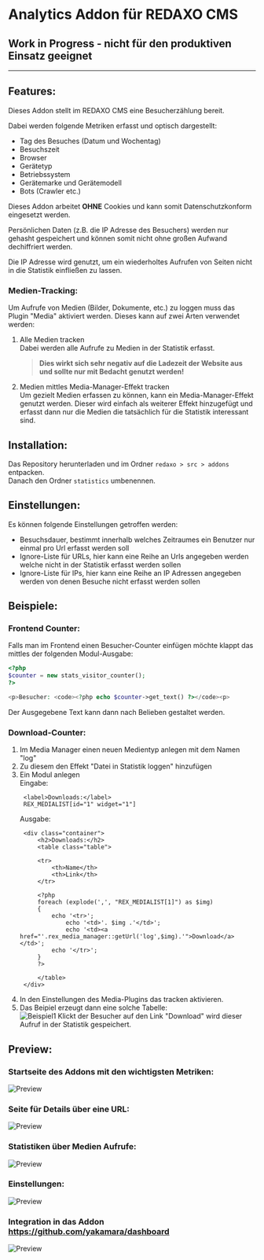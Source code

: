 # Analytics Addon für REDAXO CMS

## Work in Progress - nicht für den produktiven Einsatz geeignet

----

## Features:

Dieses Addon stellt im REDAXO CMS eine Besucherzählung bereit.  

Dabei werden folgende Metriken erfasst und optisch dargestellt:  
- Tag des Besuches (Datum und Wochentag)
- Besuchszeit
- Browser
- Gerätetyp
- Betriebssystem
- Gerätemarke und Gerätemodell
- Bots (Crawler etc.)

Dieses Addon arbeitet **OHNE** Cookies und kann somit Datenschutzkonform eingesetzt werden.

Persönlichen Daten (z.B. die IP Adresse des Besuchers) werden nur gehasht gespeichert und können somit nicht ohne großen Aufwand dechiffriert werden.

Die IP Adresse wird genutzt, um ein wiederholtes Aufrufen von Seiten nicht in die Statistik einfließen zu lassen.


### Medien-Tracking:
Um Aufrufe von Medien (Bilder, Dokumente, etc.) zu loggen muss das Plugin "Media" aktiviert werden.
Dieses kann auf zwei Arten verwendet werden:
1. Alle Medien tracken  
   Dabei werden alle Aufrufe zu Medien in der Statistik erfasst.
   > **Dies wirkt sich sehr negativ auf die Ladezeit der Website aus und sollte nur mit Bedacht genutzt werden!**
2. Medien mittles Media-Manager-Effekt tracken  
   Um gezielt Medien erfassen zu können, kann ein Media-Manager-Effekt genutzt werden.
   Dieser wird einfach als weiterer Effekt hinzugefügt und erfasst dann nur die Medien die tatsächlich für die Statistik interessant sind.


## Installation:

Das Repository herunterladen und im Ordner `redaxo > src > addons` entpacken.  
Danach den Ordner `statistics` umbenennen.  


## Einstellungen:
Es können folgende Einstellungen getroffen werden:
- Besuchsdauer, bestimmt innerhalb welches Zeitraumes ein Benutzer nur einmal pro Url erfasst werden soll
- Ignore-Liste für URLs, hier kann eine Reihe an Urls angegeben werden welche nicht in der Statistik erfasst werden sollen
- Ignore-Liste für IPs, hier kann eine Reihe an IP Adressen angegeben werden von denen Besuche nicht erfasst werden sollen


## Beispiele:

### Frontend Counter:
Falls man im Frontend einen Besucher-Counter einfügen möchte klappt das mittles der folgenden Modul-Ausgabe:
```php
<?php
$counter = new stats_visitor_counter();
?>

<p>Besucher: <code><?php echo $counter->get_text() ?></code><p>
```
Der Ausgegebene Text kann dann nach Belieben gestaltet werden.


### Download-Counter:
1. Im Media Manager einen neuen Medientyp anlegen mit dem Namen "log"
2. Zu diesem den Effekt "Datei in Statistik loggen" hinzufügen
3. Ein Modul anlegen  
   Eingabe:
   ```
    <label>Downloads:</label>
    REX_MEDIALIST[id="1" widget="1"]
   ```
   Ausgabe:
   ```
    <div class="container">
        <h2>Downloads:</h2>
        <table class="table">
    
        <tr>
            <th>Name</th>
            <th>Link</th>
        </tr>

        <?php
        foreach (explode(',', "REX_MEDIALIST[1]") as $img)
        {
            echo '<tr>';
                echo '<td>'. $img .'</td>';
                echo '<td><a href="'.rex_media_manager::getUrl('log',$img).'">Download</a></td>';
            echo '</tr>';
        }
        ?>
            
        </table>
    </div>
   ```
4. In den Einstellungen des Media-Plugins das tracken aktivieren.
5. Das Beipiel erzeugt dann eine solche Tabelle:  
   ![Beispiel1](./preview/6.png "Beispiel1")
   Klickt der Besucher auf den Link "Download" wird dieser Aufruf in der Statistik gespeichert.


## Preview:

### Startseite des Addons mit den wichtigsten Metriken:
![Preview](./preview/1.png "Preview")

### Seite für Details über eine URL:
![Preview](./preview/2.png "Preview")

### Statistiken über Medien Aufrufe:
![Preview](./preview/5.png "Preview")

### Einstellungen:
![Preview](./preview/3.png "Preview")

### Integration in das Addon https://github.com/yakamara/dashboard
![Preview](./preview/4.png "Preview")